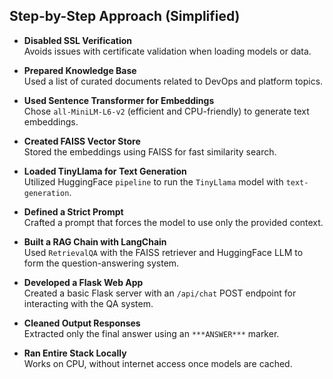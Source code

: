 ## Step-by-Step Approach (Simplified)

- **Disabled SSL Verification**  
  Avoids issues with certificate validation when loading models or data.

- **Prepared Knowledge Base**  
  Used a list of curated documents related to DevOps and platform topics.

- **Used Sentence Transformer for Embeddings**  
  Chose `all-MiniLM-L6-v2` (efficient and CPU-friendly) to generate text embeddings.

- **Created FAISS Vector Store**  
  Stored the embeddings using FAISS for fast similarity search.

- **Loaded TinyLlama for Text Generation**  
  Utilized HuggingFace `pipeline` to run the `TinyLlama` model with `text-generation`.

- **Defined a Strict Prompt**  
  Crafted a prompt that forces the model to use only the provided context.

- **Built a RAG Chain with LangChain**  
  Used `RetrievalQA` with the FAISS retriever and HuggingFace LLM to form the question-answering system.

- **Developed a Flask Web App**  
  Created a basic Flask server with an `/api/chat` POST endpoint for interacting with the QA system.

- **Cleaned Output Responses**  
  Extracted only the final answer using an `***ANSWER***` marker.

- **Ran Entire Stack Locally**  
  Works on CPU, without internet access once models are cached.

